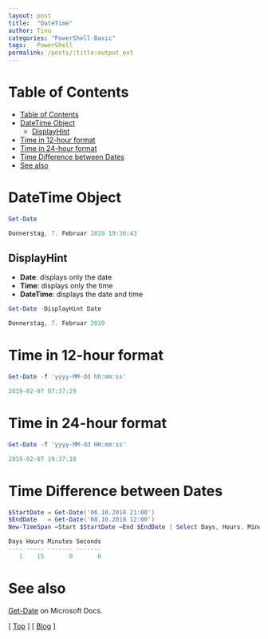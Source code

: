 ```yaml
---
layout: post
title:  "DateTime"
author: Tinu
categories: "PowerShell-Basic"
tags:   PowerShell
permalink: /posts/:title:output_ext
---
```


# Table of Contents

- [Table of Contents](#table-of-contents)
- [DateTime Object](#datetime-object)
  - [DisplayHint](#displayhint)
- [Time in 12-hour format](#time-in-12-hour-format)
- [Time in 24-hour format](#time-in-24-hour-format)
- [Time Difference between Dates](#time-difference-between-dates)
- [See also](#see-also)

# DateTime Object

````powershell
Get-Date

Donnerstag, 7. Februar 2019 19:36:43
````

## DisplayHint

- **Date**: displays only the date
- **Time**: displays only the time
- **DateTime**: displays the date and time

````powershell
Get-Date -DisplayHint Date

Donnerstag, 7. Februar 2019
````

# Time in 12-hour format

````powershell
Get-Date -f 'yyyy-MM-dd hh:mm:ss'

2019-02-07 07:37:29
````

# Time in 24-hour format

````powershell
Get-Date -f 'yyyy-MM-dd HH:mm:ss'

2019-02-07 19:37:10
````

# Time Difference between Dates

````powershell
$StartDate = Get-Date('06.10.2018 21:00')
$EndDate   = Get-Date('08.10.2018 12:00')
New-TimeSpan –Start $StartDate –End $EndDate | Select Days, Hours, Minutes, Seconds

Days Hours Minutes Seconds
---- ----- ------- -------
   1    15       0       0
````

# See also

[Get-Date](https://docs.microsoft.com/en-us/powershell/module/microsoft.powershell.utility/get-date?view=powershell-6) on Microsoft Docs.

[ [Top](#table-of-contents) ] [ [Blog](../devops.html) ]